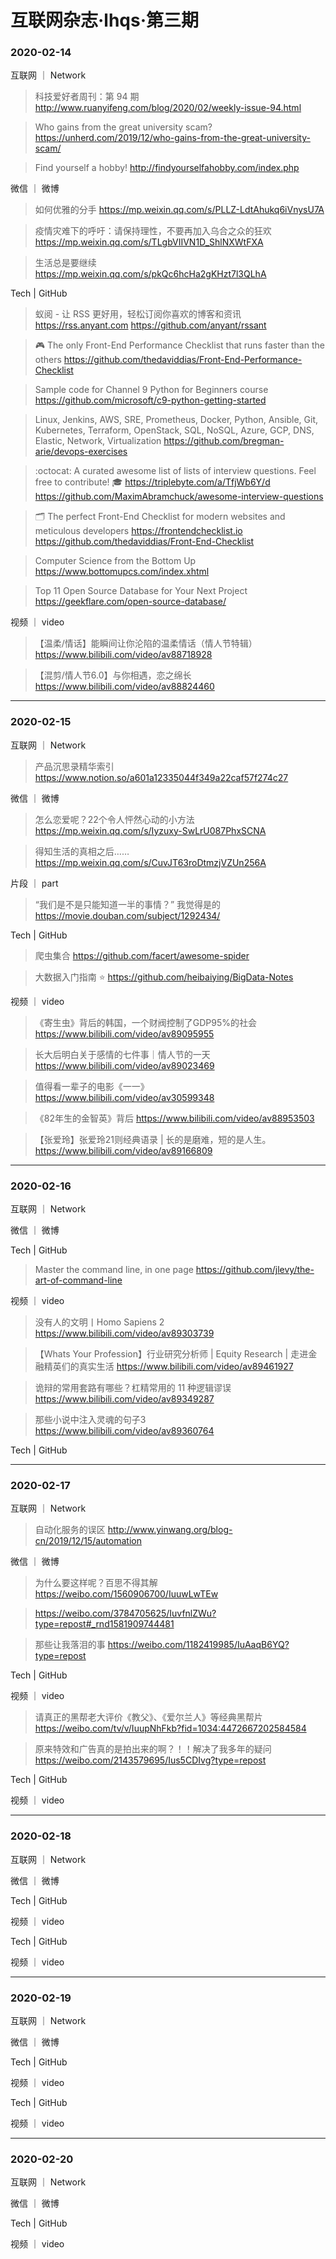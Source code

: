 # 互联网杂志·lhqs·第三期


### 2020-02-14

互联网 ｜ Network

> 科技爱好者周刊：第 94 期 http://www.ruanyifeng.com/blog/2020/02/weekly-issue-94.html

> Who gains from the great university scam? https://unherd.com/2019/12/who-gains-from-the-great-university-scam/

> Find yourself a hobby! http://findyourselfahobby.com/index.php



微信 ｜ 微博

>  如何优雅的分手 https://mp.weixin.qq.com/s/PLLZ-LdtAhukq6iVnysU7A

>  疫情灾难下的呼吁：请保持理性，不要再加入乌合之众的狂欢 https://mp.weixin.qq.com/s/TLgbVIIVN1D_ShlNXWtFXA

> 生活总是要继续 https://mp.weixin.qq.com/s/pkQc6hcHa2gKHzt7l3QLhA



Tech | GitHub
>  蚁阅 - 让 RSS 更好用，轻松订阅你喜欢的博客和资讯 https://rss.anyant.com   https://github.com/anyant/rssant

> 🎮 The only Front-End Performance Checklist that runs faster than the others https://github.com/thedaviddias/Front-End-Performance-Checklist

> Sample code for Channel 9 Python for Beginners course  https://github.com/microsoft/c9-python-getting-started

> Linux, Jenkins, AWS, SRE, Prometheus, Docker, Python, Ansible, Git, Kubernetes, Terraform, OpenStack, SQL, NoSQL, Azure, GCP, DNS, Elastic, Network, Virtualization https://github.com/bregman-arie/devops-exercises

> :octocat: A curated awesome list of lists of interview questions. Feel free to contribute! 🎓 https://triplebyte.com/a/TfjWb6Y/d https://github.com/MaximAbramchuck/awesome-interview-questions

> 🗂 The perfect Front-End Checklist for modern websites and meticulous developers https://frontendchecklist.io  https://github.com/thedaviddias/Front-End-Checklist

> Computer Science from the Bottom Up https://www.bottomupcs.com/index.xhtml

> Top 11 Open Source Database for Your Next Project https://geekflare.com/open-source-database/



视频 ｜ video

> 【温柔/情话】能瞬间让你沦陷的温柔情话（情人节特辑） https://www.bilibili.com/video/av88718928

> 【混剪/情人节6.0】与你相遇，恋之绵长 https://www.bilibili.com/video/av88824460


----

### 2020-02-15

互联网 ｜ Network

> 产品沉思录精华索引 https://www.notion.so/a601a12335044f349a22caf57f274c27

微信 ｜ 微博

> 怎么恋爱呢？22个令人怦然心动的小方法 https://mp.weixin.qq.com/s/Iyzuxy-SwLrU087PhxSCNA

> 得知生活的真相之后…… https://mp.weixin.qq.com/s/CuvJT63roDtmzjVZUn256A

片段 ｜ part

> “我们是不是只能知道一半的事情？” 我觉得是的    https://movie.douban.com/subject/1292434/



Tech | GitHub
> 爬虫集合 https://github.com/facert/awesome-spider

> 大数据入门指南 ⭐️ https://github.com/heibaiying/BigData-Notes

视频 ｜ video

>  《寄生虫》背后的韩国，一个财阀控制了GDP95%的社会 https://www.bilibili.com/video/av89095955

> 长大后明白关于感情的七件事｜情人节的一天 https://www.bilibili.com/video/av89023469

> 值得看一辈子的电影《一一》  https://www.bilibili.com/video/av30599348

> 《82年生的金智英》背后 https://www.bilibili.com/video/av88953503

> 【张爱玲】张爱玲21则经典语录 | 长的是磨难，短的是人生。 https://www.bilibili.com/video/av89166809

----


### 2020-02-16

互联网 ｜ Network

> 

微信 ｜ 微博

>  



Tech | GitHub
> 

> Master the command line, in one page https://github.com/jlevy/the-art-of-command-line

视频 ｜ video

> 没有人的文明丨Homo Sapiens 2 https://www.bilibili.com/video/av89303739

> 【Whats Your Profession】行业研究分析师 | Equity Research | 走进金融精英们的真实生活 https://www.bilibili.com/video/av89461927

> 诡辩的常用套路有哪些？杠精常用的 11 种逻辑谬误 https://www.bilibili.com/video/av89349287

> 那些小说中注入灵魂的句子3 https://www.bilibili.com/video/av89360764


Tech | GitHub
> 

> 





----

### 2020-02-17

互联网 ｜ Network

> 自动化服务的误区 http://www.yinwang.org/blog-cn/2019/12/15/automation

微信 ｜ 微博

>  为什么要这样呢？百思不得其解 https://weibo.com/1560906700/IuuwLwTEw

> https://weibo.com/3784705625/IuvfnlZWu?type=repost#_rnd1581909744481

> 那些让我落泪的事 https://weibo.com/1182419985/IuAaqB6YQ?type=repost



Tech | GitHub
> 

> 

视频 ｜ video

> 请真正的黑帮老大评价《教父》、《爱尔兰人》等经典黑帮片 https://weibo.com/tv/v/IuupNhFkb?fid=1034:4472667202584584

> 原来特效和广告真的是拍出来的啊？！！解决了我多年的疑问 https://weibo.com/2143579695/Ius5CDIvg?type=repost

Tech | GitHub
> 

> 

视频 ｜ video

> 



----


### 2020-02-18

互联网 ｜ Network

> 

微信 ｜ 微博

>  



Tech | GitHub
> 

> 

视频 ｜ video

> 



Tech | GitHub
> 

> 

视频 ｜ video





----


### 2020-02-19

互联网 ｜ Network

> 

微信 ｜ 微博

>  



Tech | GitHub
> 

> 

视频 ｜ video

> 


Tech | GitHub
> 

> 

视频 ｜ video

> 



----



### 2020-02-20

互联网 ｜ Network

> 

微信 ｜ 微博

>  



Tech | GitHub
> 

> 

视频 ｜ video

> 
